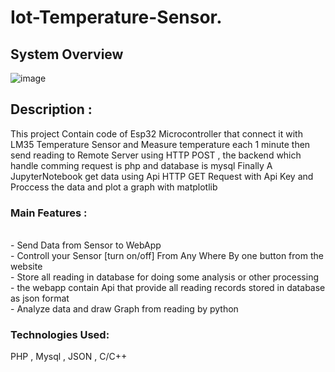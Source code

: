 # Iot-Temperature-Sensor.<br>
## System Overview
![image](https://user-images.githubusercontent.com/61662153/116804487-6f070900-ab1f-11eb-907a-db7ae0c3520b.png)

## Description :<br>
This project Contain code of  Esp32 Microcontroller  that connect it with  LM35 Temperature Sensor and 
Measure temperature each 1 minute then send reading to Remote Server  using HTTP POST , the backend which handle comming request  is php and database is mysql
Finally A JupyterNotebook get data using Api HTTP GET Request with Api Key and Proccess the data and plot a graph  with matplotlib 

### Main Features :<br>
<br>- Send Data from Sensor to WebApp
<br>- Controll your Sensor [turn on/off]  From Any Where By one button from the website
<br>- Store all reading in database for doing some  analysis or other processing 
<br>- the webapp contain Api that provide all reading records stored in database as json format 
<br>- Analyze data and draw Graph from reading by python <br>
### Technologies Used:  <br>
PHP ,  Mysql , JSON , C/C++ <br>





